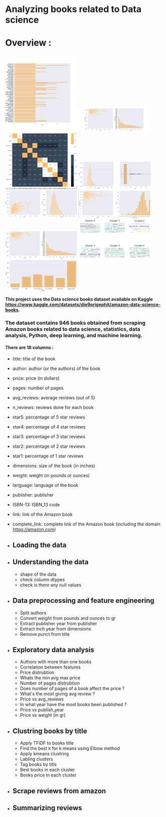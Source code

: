 # Analyzing books related to Data science

# Overview :

<img src = "src/1.png" width ="230" /> <img src = "src/2.png" width ="230" /> <img src = "src/3.png" width ="230" />
<img src = "src/4.png" width ="230" /> <img src = "src/5.png" width ="230" /> <img src = "src/6.png" width ="230" />
<img src = "src/7.png" width ="230" /> <img src = "src/8.png" width ="230" /> <img src = "src/9.png" width ="230" />


**This project uses the Data science books dataset available on Kaggle https://www.kaggle.com/datasets/die9origephit/amazon-data-science-books.**
### The dataset contains 946 books obtained from scraping Amazon books related to data science, statistics, data analysis, Python, deep learning, and machine learning.

#### There are 18 columns :

- title: title of the book
- author: author (or the authors) of the book
- price: price (in dollars)
- pages: number of pages
- avg_reviews: average reviews (out of 5)
- n_reviews: reviews done for each book
- star5: percentage of 5 star reviews
- star4: percentage of 4 star reviews
- star3: percentage of 3 star reviews
- star2: percentage of 2 star reviews
- star1: percentage of 1 star reviews
- dimensions: size of the book (in inches)
- weight: weight (in pounds or ounces)
- language: language of the book
- publisher: publisher
- ISBN-13: ISBN_13 code
- link: link of the Amazon book
- complete_link: complete link of the Amazon book (including the domain https://amazon.com)

- ##  Loading the data 
- ##  Understanding the data
    - shape of the data
    - check column dtypes
    - check is there any null values
    
- ## Data preprocessing and feature engineering
  -  Split authors
  -  Convert weight from pounds and ounces to gr
  -  Extract publisher year from publisher
  -  Extract inch year from dimensions
  -  Remove punct from title
- ## Exploratory data analysis 
  - Authors with more than one books 
  - Correlation between features 
  - Price distrubtion
  - Whats the min avg max price 
  - Number of pages distrubtion
  - Does number of pages of a book affect the price ?
  - What's the most giving avg review ? 
  - Price vs avg_reviews
  - In what year have the most books been published ?
  - Price vs publish_year
  - Price vs weight (in gr)
- ## Clustring books by title
    - Apply TFIDF to books title
    - Find the best k for k means using Elbow method 
    - Apply kmeans clustring
    - Labling clusters
    - Tag books by titls
    - Best books in each cluster
    - Books price in each cluster
- ## Scrape reviews from amazon
- ## Summarizing reviews

